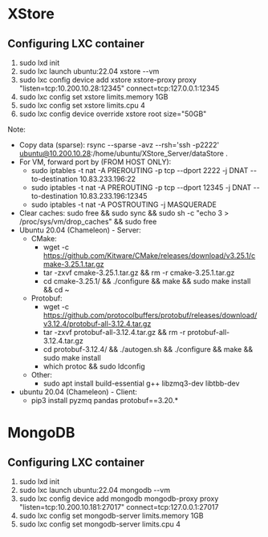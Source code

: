 # XStore
## Configuring LXC container
1. sudo lxd init
2. sudo lxc launch ubuntu:22.04 xstore --vm 
3. sudo lxc config device add xstore xstore-proxy proxy "listen=tcp:10.200.10.28:12345" connect=tcp:127.0.0.1:12345
4. sudo lxc config set xstore limits.memory 1GB
5. sudo lxc config set xstore limits.cpu 4
6. sudo lxc config device override xstore root size="50GB"


Note:
* Copy data (sparse): rsync --sparse -avz --rsh='ssh -p2222' ubuntu@10.200.10.28:/home/ubuntu/XStore_Server/dataStore .
* For VM, forward port by (FROM HOST ONLY):
  * sudo iptables -t nat -A PREROUTING -p tcp --dport 2222 -j DNAT --to-destination 10.83.233.196:22
  * sudo iptables -t nat -A PREROUTING -p tcp --dport 12345 -j DNAT --to-destination 10.83.233.196:12345
  * sudo iptables -t nat -A POSTROUTING -j MASQUERADE
* Clear caches: sudo free && sudo sync && sudo sh -c "echo 3 > /proc/sys/vm/drop_caches" && sudo free
* Ubuntu 20.04 (Chameleon) - Server:
  * CMake:
    * wget -c https://github.com/Kitware/CMake/releases/download/v3.25.1/cmake-3.25.1.tar.gz
    * tar -zxvf cmake-3.25.1.tar.gz && rm -r cmake-3.25.1.tar.gz
    * cd cmake-3.25.1/ && ./configure && make && sudo make install && cd ~
  * Protobuf: 
    * wget -c https://github.com/protocolbuffers/protobuf/releases/download/v3.12.4/protobuf-all-3.12.4.tar.gz
    * tar -zxvf protobuf-all-3.12.4.tar.gz && rm -r protobuf-all-3.12.4.tar.gz
    * cd protobuf-3.12.4/ && ./autogen.sh && ./configure && make && sudo make install 
    * which protoc && sudo ldconfig
  * Other:
    * sudo apt install build-essential g++ libzmq3-dev libtbb-dev
* ubuntu 20.04 (Chameleon) - Client:
  * pip3 install pyzmq pandas protobuf==3.20.*
# MongoDB
## Configuring LXC container
1. sudo lxd init
2. sudo lxc launch ubuntu:22.04 mongodb --vm
3. sudo lxc config device add mongodb mongodb-proxy proxy "listen=tcp:10.200.10.181:27017" connect=tcp:127.0.0.1:27017
4. sudo lxc config set mongodb-server limits.memory 1GB
5. sudo lxc config set mongodb-server limits.cpu 4